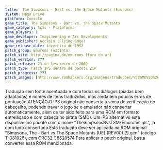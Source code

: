 ```yaml
---
title:  The Simpsons - Bart vs. the Space Mutants (Emuroms)
system: Mega Drive
platform: Console
game_title: The Simpsons - Bart vs. the Space Mutants
game_category: Ação - Plataforma
game_players: 1
game_developer: Imagineering e Arc Developments
game_publisher: Acclaim (Flying Edge)
game_release_date: fevereiro de 1992
patch_group: Emuroms (extinto)
patch_site: http://pagina.de/emuroms (fora do ar)
patch_version: ???
patch_release: 23 de fevereiro de 2000
patch_type: Patch IPS dentro de pacote ZIP
patch_progress: ???
patch_images: [http://www.romhackers.org/imagens/traducoes/%5BSMD%5D%20The%20Simpsons%20-%20Bart%20vs.%20the%20Space%20Mutants%20-%20Emuroms%20-%201.png,http://www.romhackers.org/imagens/traducoes/%5BSMD%5D%20The%20Simpsons%20-%20Bart%20vs.%20the%20Space%20Mutants%20-%20Emuroms%20-%202.png,http://www.romhackers.org/imagens/traducoes/%5BSMD%5D%20The%20Simpsons%20-%20Bart%20vs.%20the%20Space%20Mutants%20-%20Emuroms%20-%203.png]
---
```

Tradução sem fonte acentuada e com todos os diálogos (piadas bem adaptadas) e nomes de itens traduzidos, mas ainda tem poucos erros de pontuação.ATENÇÃO:O IPS original não conserta a soma de verificação do cabeçalho, podendo travar o jogo se o emulador não consertar automaticamente, além de ter sido feito para uma ROM em formato entrelaçado e com cabeçalho pirata (SMD). Um IPS alternativo está disponível no pacote com o nome "TheSimpsonsBvsTSM-Emuroms.ips", já com tudo consertado.Esta tradução deve ser aplicada na ROM original "Simpsons, The - Bart vs The Space Mutants (UE) (REV00) [!].gen" (código T-081026), com CRC32 C8620574.Para aplicar o patch original, basta converter essa ROM mencionada.